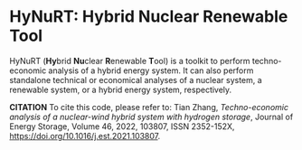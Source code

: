 # HyNuRT: Hybrid Nuclear Renewable Tool
HyNuRT (**Hy**brid **Nu**clear **R**enewable **T**ool) is a toolkit to perform techno-economic analysis of a hybrid energy system. It can also perform standalone technical or economical analyses of a nuclear system, a renewable system, or a hybrid energy system, respectively.

**CITATION**
To cite this code, please refer to:
Tian Zhang, *Techno-economic analysis of a nuclear-wind hybrid system with hydrogen storage*, Journal of Energy Storage, Volume 46, 2022, 103807, ISSN 2352-152X, https://doi.org/10.1016/j.est.2021.103807.
